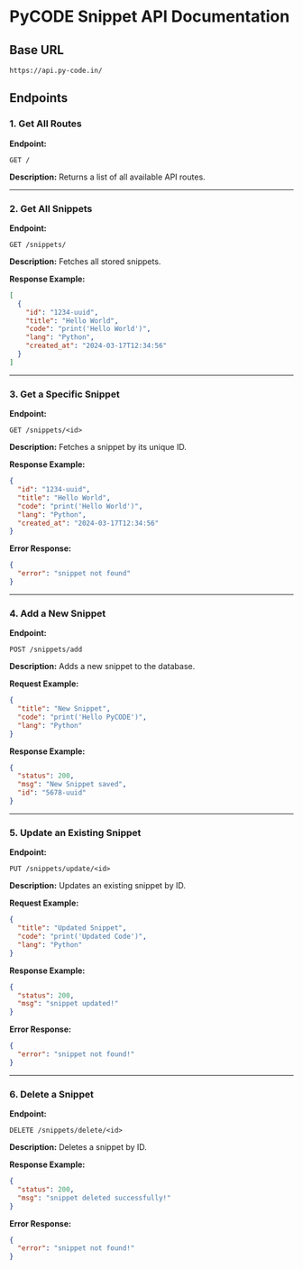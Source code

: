 # PyCODE Snippet API Documentation

## Base URL
```
https://api.py-code.in/
```

## Endpoints

### 1. Get All Routes
**Endpoint:**
```
GET /
```
**Description:**
Returns a list of all available API routes.

---
### 2. Get All Snippets
**Endpoint:**
```
GET /snippets/
```
**Description:**
Fetches all stored snippets.

**Response Example:**
```json
[
  {
    "id": "1234-uuid",
    "title": "Hello World",
    "code": "print('Hello World')",
    "lang": "Python",
    "created_at": "2024-03-17T12:34:56"
  }
]
```

---
### 3. Get a Specific Snippet
**Endpoint:**
```
GET /snippets/<id>
```
**Description:**
Fetches a snippet by its unique ID.

**Response Example:**
```json
{
  "id": "1234-uuid",
  "title": "Hello World",
  "code": "print('Hello World')",
  "lang": "Python",
  "created_at": "2024-03-17T12:34:56"
}
```

**Error Response:**
```json
{
  "error": "snippet not found"
}
```

---
### 4. Add a New Snippet
**Endpoint:**
```
POST /snippets/add
```
**Description:**
Adds a new snippet to the database.

**Request Example:**
```json
{
  "title": "New Snippet",
  "code": "print('Hello PyCODE')",
  "lang": "Python"
}
```

**Response Example:**
```json
{
  "status": 200,
  "msg": "New Snippet saved",
  "id": "5678-uuid"
}
```

---
### 5. Update an Existing Snippet
**Endpoint:**
```
PUT /snippets/update/<id>
```
**Description:**
Updates an existing snippet by ID.

**Request Example:**
```json
{
  "title": "Updated Snippet",
  "code": "print('Updated Code')",
  "lang": "Python"
}
```

**Response Example:**
```json
{
  "status": 200,
  "msg": "snippet updated!"
}
```

**Error Response:**
```json
{
  "error": "snippet not found!"
}
```

---
### 6. Delete a Snippet
**Endpoint:**
```
DELETE /snippets/delete/<id>
```
**Description:**
Deletes a snippet by ID.

**Response Example:**
```json
{
  "status": 200,
  "msg": "snippet deleted successfully!"
}
```

**Error Response:**
```json
{
  "error": "snippet not found!"
}
```